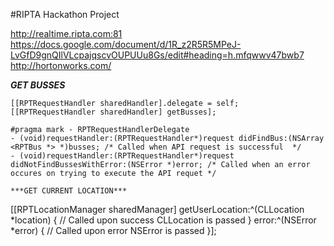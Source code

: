 #RIPTA Hackathon Project

http://realtime.ripta.com:81
https://docs.google.com/document/d/1R_z2R5R5MPeJ-LvGfD9gnQIlVLcpajqscvOUPUUu8Gs/edit#heading=h.mfqwwv47bwb7
http://hortonworks.com/


***GET BUSSES***
~~~~
[[RPTRequestHandler sharedHandler].delegate = self;
[[RPTRequestHandler sharedHandler] getBusses];

#pragma mark - RPTRequestHandlerDelegate
- (void)requestHandler:(RPTRequestHandler*)request didFindBus:(NSArray <RPTBus *> *)busses; /* Called when API request is successful  */
- (void)requestHandler:(RPTRequestHandler*)request didNotFindBussesWithError:(NSError *)error; /* Called when an error occures on trying to execute the API requet */

***GET CURRENT LOCATION***
~~~~
[[RPTLocationManager sharedManager] getUserLocation:^(CLLocation *location) {
    // Called upon success CLLocation is passed
} error:^(NSError *error) {
    // Called upon error NSError is passed
}];
~~~~
